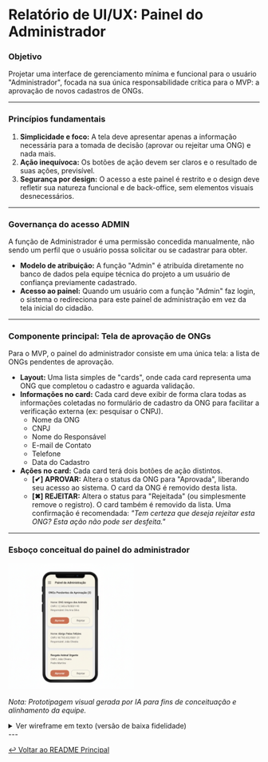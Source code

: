# Relatório de UI/UX: Painel do Administrador

### **Objetivo**

Projetar uma interface de gerenciamento mínima e funcional para o usuário "Administrador", focada na sua única responsabilidade crítica para o MVP: a aprovação de novos cadastros de ONGs.

---

### **Princípios fundamentais**

1.  **Simplicidade e foco:** A tela deve apresentar apenas a informação necessária para a tomada de decisão (aprovar ou rejeitar uma ONG) e nada mais.
2.  **Ação inequívoca:** Os botões de ação devem ser claros e o resultado de suas ações, previsível.
3.  **Segurança por design:** O acesso a este painel é restrito e o design deve refletir sua natureza funcional e de back-office, sem elementos visuais desnecessários.

---

### **Governança do acesso ADMIN**

A função de Administrador é uma permissão concedida manualmente, não sendo um perfil que o usuário possa solicitar ou se cadastrar para obter.

-   **Modelo de atribuição:** A função "Admin" é atribuída diretamente no banco de dados pela equipe técnica do projeto a um usuário de confiança previamente cadastrado.
-   **Acesso ao painel:** Quando um usuário com a função "Admin" faz login, o sistema o redireciona para este painel de administração em vez da tela inicial do cidadão.

---

### **Componente principal: Tela de aprovação de ONGs**

Para o MVP, o painel do administrador consiste em uma única tela: a lista de ONGs pendentes de aprovação.

-   **Layout:** Uma lista simples de "cards", onde cada card representa uma ONG que completou o cadastro e aguarda validação.
-   **Informações no card:** Cada card deve exibir de forma clara todas as informações coletadas no formulário de cadastro da ONG para facilitar a verificação externa (ex: pesquisar o CNPJ).
    -   Nome da ONG
    -   CNPJ
    -   Nome do Responsável
    -   E-mail de Contato
    -   Telefone
    -   Data do Cadastro
-   **Ações no card:** Cada card terá dois botões de ação distintos.
    -   **[✔] APROVAR:** Altera o status da ONG para "Aprovada", liberando seu acesso ao sistema. O card da ONG é removido desta lista.
    -   **[✖] REJEITAR:** Altera o status para "Rejeitada" (ou simplesmente remove o registro). O card também é removido da lista. Uma confirmação é recomendada: *"Tem certeza que deseja rejeitar esta ONG? Esta ação não pode ser desfeita."*

---

### **Esboço conceitual do painel do administrador**
<img src="../../assets/prototypes/UI_UX_painel_admin.png" alt="Protótipo da tela de Painel Administrativo" width="50%" height="auto">

*Nota: Prototipagem visual gerada por IA para fins de conceituação e alinhamento da equipe.*

<details>
<summary>Ver wireframe em texto (versão de baixa fidelidade)</summary>

```
+-------------------------------------------+
| ☰ Menu  | Painel de Administração         |
+-------------------------------------------+
|                                           |
|  ONGs Pendentes de Aprovação (3)          |
|                                           |
+-------------------------------------------+
|                                           |
|  +-------------------------------------+  |
|  | Nome: Abrigo Anjos de Patas         |  |
|  | CNPJ: 12.345.678/0001-99            |  |
|  | Responsável: Maria Silva            |  |
|  | Email: contato@anjosdepatas.org     |  |
|  | Telefone: (51) 99999-8888           |  |
|  | Data: 22/09/2025                    |  |
|  |                                     |  |
|  |   [ Aprovar ]      [ Rejeitar ]     |  |
|  +-------------------------------------+  |
|                                           |
|  +-------------------------------------+  |
|  | Nome: Causa Animal Feliz            |  |
|  | CNPJ: 98.765.432/0001-11            |  |
|  | ... (demais informações)            |  |
|  |   [ Aprovar ]      [ Rejeitar ]     |  |
|  +-------------------------------------+  |
|                                           |
+-------------------------------------------+
```
</details>
---

[↩️ Voltar ao README Principal](../../README.md)
